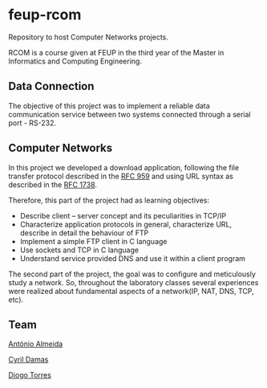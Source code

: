 # feup-rcom
Repository to host Computer Networks projects.

RCOM is a course given at FEUP in the third year of the Master in Informatics and Computing Engineering.

## Data Connection
The objective of this project was to implement a reliable data communication service between two systems connected through a serial port - RS-232.

## Computer Networks
In this project we developed a download application, following the file transfer protocol described in the [RFC 959](https://www.ietf.org/rfc/rfc959.txt) and using URL syntax as described in the [RFC 1738](https://www.ietf.org/rfc/rfc1738.txt).

Therefore, this part of the project had as learning objectives:
* Describe client – server concept and its peculiarities in TCP/IP
* Characterize application protocols in general, characterize URL, describe in detail the behaviour of FTP
* Implement a simple FTP client in C language
* Use sockets and TCP in C language
* Understand service provided DNS and use it within a client program

The second part of the project, the goal was to configure and meticulously study a network. So, throughout the laboratory classes several experiences were realized about fundamental aspects of a network(IP, NAT, DNS, TCP, etc).

## Team 
[António Almeida](https://github.com/antonioalmeida)

[Cyril Damas](https://github.com/cyrilico)

[Diogo Torres](https://github.com/diogotorres97)


